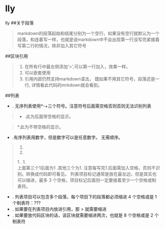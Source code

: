 lly
===

lly
##关于段落

>markdown的段落起始和结尾分别为一个空行，如果没有空行就默认为一个段落，和连着写一样，也就是说markdown中不会出现第一行没写完紧接着写第二行的情况，除非加入其它符号

##区块引用

> 1. 在所有行中最左侧添加'>',可以第一行加入，效果一样。
> 1. 可以嵌套使用
> 1. 引用内部仍然支持markdown语法，
>既如果不用其它符号，段落还是一行,
>详情看此代码的mrkdown就会看到。

##列表

 * . 无序列表使用*-+三个符号。注意符号后面需空格否则否则无法识别列表

>* .此为后面带空格的显示。
    
>*.此为不带空格的显示。

 * .有序列表用数字，但是数字可以是任意数字。 无需顺序。

>1. 
>1. 
>1 . 
>1.     
>    上面第三个1后面为1 .其他三个为1.  注意每写完1.后面需加入空格，否则不识别。转换成代码即可看见。
>    列表项目标记通常是放在最左边，但是其实也可以缩进，最多 3 个空格，项目标记后面则一定要接着至少一个空格或制表符。

 * . 列表项目可以包含多个段落，每个项目下的段落都必须缩进 4 个空格或是 1 个制表符：???
 * . 如果要在列表项目内放进引用，那 > 就需要缩进
 * . 如果要放代码区块的话，该区块就需要缩进两次，也就是 8 个空格或是 2 个制表符












